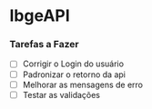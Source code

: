 # IbgeAPI

### Tarefas a Fazer
- [ ] Corrigir o Login do usuário
- [ ] Padronizar o retorno da api
- [ ] Melhorar as mensagens de erro
- [ ] Testar as validações
